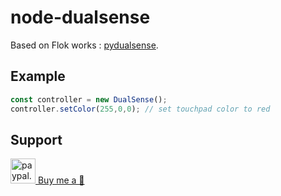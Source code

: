# node-dualsense

Based on Flok works : [pydualsense](https://github.com/flok/pydualsense]).


## Example

```js
const controller = new DualSense();
controller.setColor(255,0,0); // set touchpad color to red
```

## Support

<a href="https://www.paypal.me/camtosh">
  <img width="40" hspace="0" alt="paypal.me/camtosh" src="https://i.imgur.com/pI9TnJ2.png"/>
Buy me a 🍺 </a>
